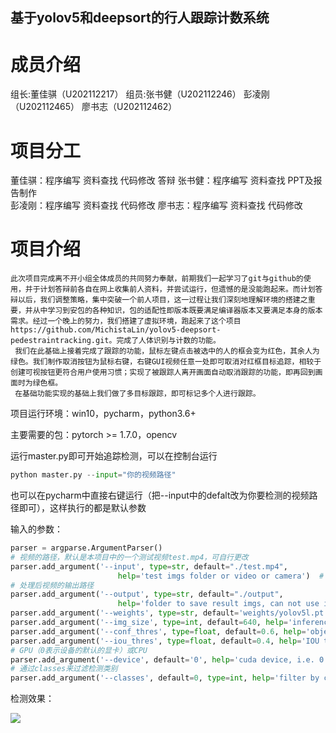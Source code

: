 ## 基于yolov5和deepsort的行人跟踪计数系统
# 成员介绍
组长:董佳骐（U202112217）
组员:张书健（U202112246）
     彭凌刚（U202112465）
     廖书志（U202112462）
     
# 项目分工
董佳骐：程序编写        资料查找        代码修改        答辩
张书健：程序编写        资料查找        PPT及报告制作  
彭凌刚：程序编写        资料查找        代码修改
廖书志：程序编写        资料查找        代码修改
      
   
           

# 项目介绍
    此次项目完成离不开小组全体成员的共同努力奉献，前期我们一起学习了git与github的使用，并于计划答辩前各自在网上收集前人资料，并尝试运行，但遗憾的是没能跑起来。而计划答辩以后，我们调整策略，集中突破一个前人项目，这一过程让我们深刻地理解环境的搭建之重要，并从中学习到安包的各种知识，包的适配性即版本既要满足编译器版本又要满足本身的版本需求。经过一个晚上的努力，我们搭建了虚拟环境，跑起来了这个项目https://github.com/MichistaLin/yolov5-deepsort-pedestraintracking.git。完成了人体识别与计数的功能。
     我们在此基础上接着完成了跟踪的功能，鼠标左键点击被选中的人的框会变为红色，其余人为绿色。我们制作取消按钮为鼠标右键，右键GUI视频任意一处即可取消对红框目标追踪，相较于创建可视按钮更符合用户使用习惯；实现了被跟踪人离开画面自动取消跟踪的功能，即再回到画面时为绿色框。
     在基础功能实现的基础上我们做了多目标跟踪，即可标记多个人进行跟踪。
       

项目运行环境：win10，pycharm，python3.6+

主要需要的包：pytorch >= 1.7.0，opencv

运行master.py即可开始追踪检测，可以在控制台运行

```python
python master.py --input="你的视频路径"
```

也可以在pycharm中直接右键运行（把--input中的defalt改为你要检测的视频路径即可），这样执行的都是默认参数

输入的参数：

```python
parser = argparse.ArgumentParser()
# 视频的路径，默认是本项目中的一个测试视频test.mp4，可自行更改
parser.add_argument('--input', type=str, default="./test.mp4",
                        help='test imgs folder or video or camera')  # 输入'0'表示调用电脑默认摄像头
# 处理后视频的输出路径
parser.add_argument('--output', type=str, default="./output",
                        help='folder to save result imgs, can not use input folder')
parser.add_argument('--weights', type=str, default='weights/yolov5l.pt', help='model.pt path(s)')
parser.add_argument('--img_size', type=int, default=640, help='inference size (pixels)')
parser.add_argument('--conf_thres', type=float, default=0.6, help='object confidence threshold')
parser.add_argument('--iou_thres', type=float, default=0.4, help='IOU threshold for NMS')
# GPU（0表示设备的默认的显卡）或CPU
parser.add_argument('--device', default='0', help='cuda device, i.e. 0 or 0,1,2,3 or cpu')
# 通过classes来过滤检测类别
parser.add_argument('--classes', default=0, type=int, help='filter by class: --class 0, or --class 0 2 3')  

```



检测效果：

![](https://img-blog.csdnimg.cn/965128beb6804047980329b7c4911275.jpeg#pic_center)
